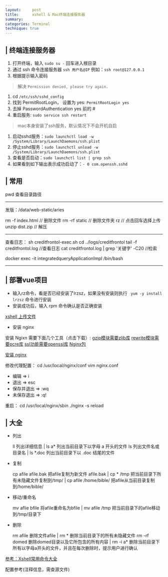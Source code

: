 ```yaml
---
layout:     post
title:      xshell & Mac终端连接服务器
summary:
categories: Terminal
technique: true
---
```



## | 终端连接服务器

1. 打开终端，输入 `sudo su -` 回车进入根目录
2. 通过 ssh 命令连接服务器 `ssh 用户名@IP` 例如：`ssh root@127.0.0.1`
3. 根据提示输入密码

> 解决 `Permission denied, please try again.`

1. cd `/etc/ssh/sshd_config`
2. 找到 PermitRootLogin， 设置为 yes: `PermitRootLogin yes`
3. 去掉 PasswordAuthentication yes 前的 #
4. 重启服务: `sudo service ssh restart`


> mac本身安装了ssh服务，默认情况下不会开机自启

1. 启动sshd服务：`sudo launchctl load -w /System/Library/LaunchDaemons/ssh.plist`
2. 停止sshd服务：`sudo launchctl unload -w /System/Library/LaunchDaemons/ssh.plist`
3. 查看是否启动：`sudo launchctl list | grep ssh`
4. 如果看到如下输出表示成功启动了：`- 0 com.openssh.sshd`


## | 常用

pwd 查看目录路径

------------

发版：/data/web-static/aries

rm -f index.html // 删除文件
rm -rf static   // 删除文件夹
rz // 点击回车选择上传
unzip dist.zip  // 解压

---------------

查看日志：
sh creditfrontol-exec.sh
cd ../logs/creditfrontol
tail -f creditfrontol.log       //查看日志
cat creditfrontol.log | grep '关键字' -C20     //检索

docker exec -it integratedqueryApplicationImpl /bin/bash

--------------
## | 部署vue项目

- 输入rz命令，看是否已经安装了lrzsz，如果没有安装则执行 ` yum -y install lrzsz` 命令进行安装
- 安装成功后，输入 rpm 命令确认是否正确安装

[xshell 上传文件](https://www.cnblogs.com/nbf-156cwl/p/8641165.html)

- 安装 nginx

安装 Ngixn 需要下面几个工具（点击下载）:
[gzip模块需要zlib库](http://www.zlib.net/)
[rewrite模块需要pcre库](http://www.pcre.org/)
[ssl功能需要openssl库](http://www.openssl.org/)
[Nginx包](http://nginx.org/en/download.html)

[安装 nginx](https://www.jianshu.com/p/05f889faa74b?from=timeline&isappinstalled=0)

修改代理配置：
cd /usr/local/nginx/conf
vim nginx.conf

- 编辑 => i
- 退出 => esc
- 保存并退出 => :wq
- 未保存退出 => :q!

重启：
cd /usr/local/nginx/sbin
./nginx -s reload


## | 大全

- 列出

    ll 列出详细信息 | ls a* 列出当前目录下以字母 a 开头的文件
    ls 列出文件名或目录名 |  ls *.doc 列出当前目录下以 .doc 结尾的文件

- 复制

    cp afile afile.bak 把afile复制为新文件 afile.bak | cp * /tmp 把当前目录下所有未隐藏文件复制到/tmp/
     |  cp afile /home/bible/ 把afile从当前目录复制到/home/bible/

- 移动/重命名

    mv aflie bfile 将afile重命名为bfile | mv afile /tmp 把当前目录下的afile移动到/tmp/目录下

- 删除

    rm afile 删除文件afile | rm * 删除当前目录下的所有未隐藏文件
    rm -rf domed 删除domed目录以及它所包含的所有内容 | rm -i a* 删除当前目录下所有以字母a开头的文件，并且在每次删除时，提示用户进行确认


[参考：Xshell常用命令大全](https://www.jianshu.com/p/12b342ef0793)


配置参考(注释信息，需查源文件)

<!-- listen 7776;
server_name localhost;


error_page 403 /404.html;
location = /404.html {
root /urs/local/nginx/html;
}


root /data/web-static/aries_passion;
index index.html;


location /phenix-base-api/ {
        proxy_pass http://192.168.177.103:8080/phenix-base-api/;
}

location /phenix-pretrial/ {
        proxy_pass http://192.168.177.104:8080/phenix-pretrial/;
} 

location /phenix-cms/{
        proxy_pass http://192.168.177.103:8090/phenix-cms/;
        proxy_redirect http://192.168.177.103:8090/ http://192.168.177.103:7776/;
} 

location / {
    try_files $uri $uri/ @router;
    index index.html;
}
location @router {
    rewrite ^.*$ /index.html last;
} -->
                                               
